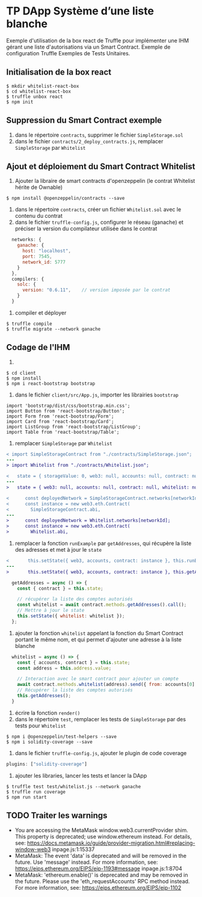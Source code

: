 # TP DApp Système d’une liste blanche
Exemple d'utilisation de la box react de Truffle pour implémenter une IHM gérant une liste d'autorisations via un Smart Contract.
Exemple de configuration Truffle
Exemples de Tests Unitaires.

## Initialisation de la box react
```
$ mkdir whitelist-react-box
$ cd whitelist-react-box
$ truffle unbox react
$ npm init
```

## Suppression du Smart Contract exemple
1. dans le répertoire `contracts`, supprimer le fichier `SimpleStorage.sol`
1. dans le fichier `contracts/2_deploy_contracts.js`, remplacer  `SimpleStorage` par `Whitelist`


## Ajout et déploiement du Smart Contract Whitelist
1. Ajouter la libraire de smart contracts d'openzeppelin (le contrat Whitelist hérite de Ownable)
```console
$ npm install @openzeppelin/contracts --save
```
1. dans le répertoire `contracts`, créer un fichier `Whitelist.sol` avec le contenu du contrat
1. dans le fichier `truffle-config.js`, configurer le réseau (ganache) et préciser la version du compilateur utilisée dans le contrat
```js
  networks: {
    ganache: {
      host: "localhost",
      port: 7545,
      network_id: 5777
    }
  },
  compilers: {
    solc: {
      version: "0.6.11",    // version imposée par le contrat
    }
  }
```
1. compiler et déployer
```console
$ truffle compile
$ truffle migrate --network ganache
```

## Codage de l'IHM
1.
```console
$ cd client
$ npm install
$ npm i react-bootstrap bootstrap

```
1. dans le fichier `client/src/App.js`, importer les librairies `bootstrap`
```
import 'bootstrap/dist/css/bootstrap.min.css';
import Button from 'react-bootstrap/Button';
import Form from 'react-bootstrap/Form';
import Card from 'react-bootstrap/Card';
import ListGroup from 'react-bootstrap/ListGroup';
import Table from 'react-bootstrap/Table';
```
1. remplacer `SimpleStorage` par `Whitelist`
```diff
< import SimpleStorageContract from "./contracts/SimpleStorage.json";
---
> import Whitelist from "./contracts/Whitelist.json";
```
```diff
<   state = { storageValue: 0, web3: null, accounts: null, contract: null };
---
>   state = { web3: null, accounts: null, contract: null, whitelist: null };
```
```diff
<      const deployedNetwork = SimpleStorageContract.networks[networkId];
<      const instance = new web3.eth.Contract(
<        SimpleStorageContract.abi,
---
>      const deployedNetwork = Whitelist.networks[networkId];
>      const instance = new web3.eth.Contract(
>        Whitelist.abi,
```
1. remplacer la fonction `runExample` par `getAddresses`, qui récupère la liste des adresses et met à jour le `state`
```diff
<       this.setState({ web3, accounts, contract: instance }, this.runExample);
---
>       this.setState({ web3, accounts, contract: instance }, this.getAddresses);
```
```js
  getAddresses = async () => {
    const { contract } = this.state;

    // récupérer la liste des comptes autorisés
    const whitelist = await contract.methods.getAddresses().call();
    // Mettre à jour le state 
    this.setState({ whitelist: whitelist });
  };
```
1. ajouter la fonction `whitelist` appelant la fonction du Smart Contract portant le même nom, et qui permet d'ajouter une adresse à la liste blanche
```js
  whitelist = async () => {
    const { accounts, contract } = this.state;
    const address = this.address.value;

    // Interaction avec le smart contract pour ajouter un compte 
    await contract.methods.whitelist(address).send({ from: accounts[0] });
    // Récupérer la liste des comptes autorisés
    this.getAddresses();
  }
```
1. écrire la fonction `render()`
1. dans le répertoire `test`, remplacer les tests de `SimpleStorage` par des tests pour `Whitelist`
```console
$ npm i @openzeppelin/test-helpers --save
$ npm i solidity-coverage --save
```
1. dans le fichier `truffle-config.js`, ajouter le plugin de code coverage
```js
plugins: ["solidity-coverage"]
```
1. ajouter les libraries, lancer les tests et lancer la DApp
```
$ truffle test test/whitelist.js --network ganache
$ truffle run coverage
$ npm run start
```


## TODO Traiter les warnings
- You are accessing the MetaMask window.web3.currentProvider shim. This property is deprecated; use window.ethereum instead. For details, see: https://docs.metamask.io/guide/provider-migration.html#replacing-window-web3 inpage.js:1:15337
- MetaMask: The event 'data' is deprecated and will be removed in the future. Use 'message' instead.
For more information, see: https://eips.ethereum.org/EIPS/eip-1193#message inpage.js:1:8704
- MetaMask: 'ethereum.enable()' is deprecated and may be removed in the future. Please use the 'eth_requestAccounts' RPC method instead.
For more information, see: https://eips.ethereum.org/EIPS/eip-1102